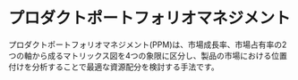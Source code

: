 # プロダクトポートフォリオマネジメント
プロダクトポートフォリオマネジメント(PPM)は、市場成長率、市場占有率の2つの軸から成るマトリックス図を4つの象限に区分し、製品の市場における位置付けを分析することで最適な資源配分を検討する手法です。